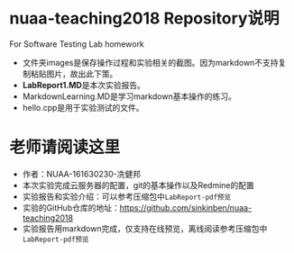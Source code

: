 # nuaa-teaching2018 Repository说明
For Software Testing Lab homework  
* 文件夹images是保存操作过程和实验相关的截图。因为markdown不支持复制粘贴图片，故出此下策。
* **LabReport1.MD**是本次实验报告。
* MarkdownLearning.MD是学习markdown基本操作的练习。
* hello.cpp是用于实验测试的文件。


# 老师请阅读这里
* 作者：NUAA-161630230-冼健邦
* 本次实验完成云服务器的配置，git的基本操作以及Redmine的配置   
* 实验报告和实验介绍：可以参考压缩包中`LabReport-pdf预览`   
* 实验的GitHub仓库的地址：https://github.com/sinkinben/nuaa-teaching2018   
* 实验报告用markdown完成，仅支持在线预览，离线阅读参考压缩包中`LabReport-pdf预览`    
